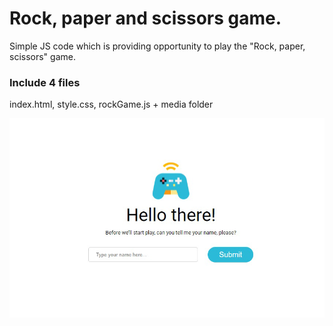 # Rock, paper and scissors game.
Simple JS code which is providing opportunity to play the "Rock, paper, scissors" game.

### Include 4 files
index.html, style.css, rockGame.js + media folder



![alt text](https://github.com/wadewilsones/TheGame.github.io/blob/main/pics.png)
